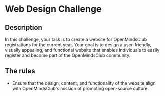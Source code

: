 # Web Design Challenge

## Description
In this challenge, your task is to create a website for OpenMindsClub registrations for the current year. Your goal is to design a user-friendly, visually appealing, and functional website that enables individuals to easily register and become part of the OpenMindsClub community.

## The rules
- Ensure that the design, content, and functionality of the website align with OpenMindsClub's mission of promoting open-source culture.
